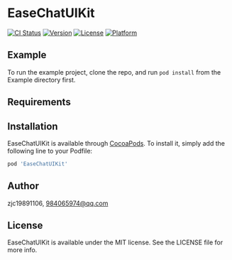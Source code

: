# EaseChatUIKit

[![CI Status](https://img.shields.io/travis/zjc19891106/EaseChatUIKit.svg?style=flat)](https://travis-ci.org/zjc19891106/EaseChatUIKit)
[![Version](https://img.shields.io/cocoapods/v/EaseChatUIKit.svg?style=flat)](https://cocoapods.org/pods/EaseChatUIKit)
[![License](https://img.shields.io/cocoapods/l/EaseChatUIKit.svg?style=flat)](https://cocoapods.org/pods/EaseChatUIKit)
[![Platform](https://img.shields.io/cocoapods/p/EaseChatUIKit.svg?style=flat)](https://cocoapods.org/pods/EaseChatUIKit)

## Example

To run the example project, clone the repo, and run `pod install` from the Example directory first.

## Requirements

## Installation

EaseChatUIKit is available through [CocoaPods](https://cocoapods.org). To install
it, simply add the following line to your Podfile:

```ruby
pod 'EaseChatUIKit'
```

## Author

zjc19891106, 984065974@qq.com

## License

EaseChatUIKit is available under the MIT license. See the LICENSE file for more info.
